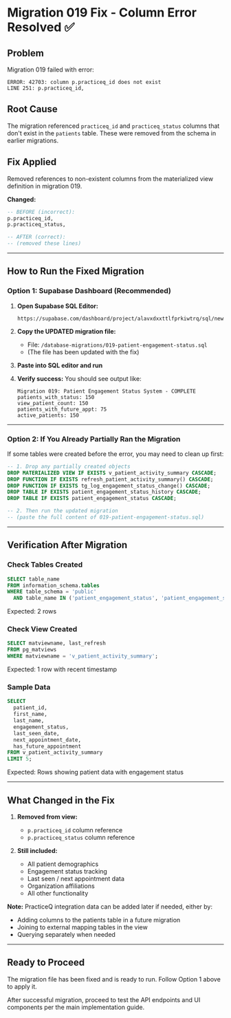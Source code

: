 # Migration 019 Fix - Column Error Resolved ✅

## Problem
Migration 019 failed with error:
```
ERROR: 42703: column p.practiceq_id does not exist
LINE 251: p.practiceq_id,
```

## Root Cause
The migration referenced `practiceq_id` and `practiceq_status` columns that don't exist in the `patients` table. These were removed from the schema in earlier migrations.

## Fix Applied
Removed references to non-existent columns from the materialized view definition in migration 019.

**Changed:**
```sql
-- BEFORE (incorrect):
p.practiceq_id,
p.practiceq_status,

-- AFTER (correct):
-- (removed these lines)
```

---

## How to Run the Fixed Migration

### Option 1: Supabase Dashboard (Recommended)

1. **Open Supabase SQL Editor:**
   ```
   https://supabase.com/dashboard/project/alavxdxxttlfprkiwtrq/sql/new
   ```

2. **Copy the UPDATED migration file:**
   - File: `/database-migrations/019-patient-engagement-status.sql`
   - (The file has been updated with the fix)

3. **Paste into SQL editor and run**

4. **Verify success:**
   You should see output like:
   ```
   Migration 019: Patient Engagement Status System - COMPLETE
   patients_with_status: 150
   view_patient_count: 150
   patients_with_future_appt: 75
   active_patients: 150
   ```

---

### Option 2: If You Already Partially Ran the Migration

If some tables were created before the error, you may need to clean up first:

```sql
-- 1. Drop any partially created objects
DROP MATERIALIZED VIEW IF EXISTS v_patient_activity_summary CASCADE;
DROP FUNCTION IF EXISTS refresh_patient_activity_summary() CASCADE;
DROP FUNCTION IF EXISTS tg_log_engagement_status_change() CASCADE;
DROP TABLE IF EXISTS patient_engagement_status_history CASCADE;
DROP TABLE IF EXISTS patient_engagement_status CASCADE;

-- 2. Then run the updated migration
-- (paste the full content of 019-patient-engagement-status.sql)
```

---

## Verification After Migration

### Check Tables Created
```sql
SELECT table_name
FROM information_schema.tables
WHERE table_schema = 'public'
  AND table_name IN ('patient_engagement_status', 'patient_engagement_status_history');
```
Expected: 2 rows

### Check View Created
```sql
SELECT matviewname, last_refresh
FROM pg_matviews
WHERE matviewname = 'v_patient_activity_summary';
```
Expected: 1 row with recent timestamp

### Sample Data
```sql
SELECT
  patient_id,
  first_name,
  last_name,
  engagement_status,
  last_seen_date,
  next_appointment_date,
  has_future_appointment
FROM v_patient_activity_summary
LIMIT 5;
```
Expected: Rows showing patient data with engagement status

---

## What Changed in the Fix

1. **Removed from view:**
   - `p.practiceq_id` column reference
   - `p.practiceq_status` column reference

2. **Still included:**
   - All patient demographics
   - Engagement status tracking
   - Last seen / next appointment data
   - Organization affiliations
   - All other functionality

**Note:** PracticeQ integration data can be added later if needed, either by:
- Adding columns to the patients table in a future migration
- Joining to external mapping tables in the view
- Querying separately when needed

---

## Ready to Proceed

The migration file has been fixed and is ready to run. Follow Option 1 above to apply it.

After successful migration, proceed to test the API endpoints and UI components per the main implementation guide.
